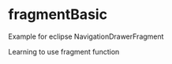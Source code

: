 fragmentBasic
=============

Example for eclipse NavigationDrawerFragment

Learning to use fragment function
